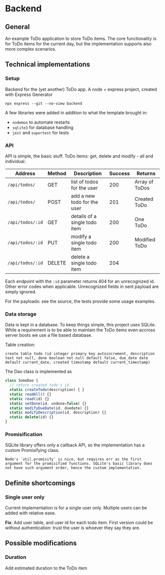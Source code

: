 # Backend

## General

An example ToDo application to store ToDo items. The core functionality is for ToDo items for the current day, but the implementation supports also more complex scenarios.

## Technical implementations

### Setup

Backend for the (yet another) ToDo app. A node + express project,
created with Express Generator

```npx express --git --no-view backend```

A few libraries were added in addition to what the template brought in:
- `nodemon` to automate restarts
- `sqlite3` for database handling
- `jest` and `supertest` for tests

### API

API is simple, the basic stuff. ToDo items: get, delete and modify - all and individual. 


| Address  | Method | Description | Success | Returns | 
|----|----|----|----|---|
`/api/todos/` | GET | list of todos for the user | 200 | Array of ToDos
`/api/todos/` | POST | add a new todo for the user | 201 | Created ToDo
`/api/todos/:id` | GET | details of a single todo item | 200 | One ToDo
`/api/todos/:id` | PUT | modify a single todo item | 200 | Modified ToDo
`/api/todos/:id` | DELETE | delete a single todo item | 204 | 

Each endpoint with the `:id` parameter returns 404 for an unrecognized id. Other error codes when applicable. Unrecognized fields in sent payload are simply ignored.

For the payloads: see the source, the tests provide some usage examples.


### Data storage

Data is kept in a database. To keep things simple, this project uses SQLite. 
While a requirement is to be able to maintain the ToDo items even accross server boots we use a file based database.

Table creation: 
```
create table todo (id integer primary key autoincrement, description text not null, done boolean not null default false, due_date date default current_date, created timestamp default current_timestamp)
```

The Dao class is implemented as

```javascript
class SomeDao {
  // return created todo's id
  static createTodo(description) { }
  static readAll() {}
  static read(id) {}
  static setDone(id, undone=false) {}
  static modifyDueDate(id, duedate) {}
  static modifyDescription(id, description) {}
  static delete(id) {}
}
```

### Promisification

SQLite library offers only a callback API, so the implementation has a custom Promisifying class.

    Node's `util.promisify` is nice, but requires err as the first argument for the promisified functions. SQLite's basic library does not have such argument order, hence the custom implementation.

## Definite shortcomings

### Single user only

Current implementation is for a single user only. Multiple users can be added with relative ease.

**Fix**: Add user table, and user id for each todo item. First version could be without authentication: trust the user is whoever they say they are. 

## Possible modifications

### Duration

Add estimated duration to the ToDo item
